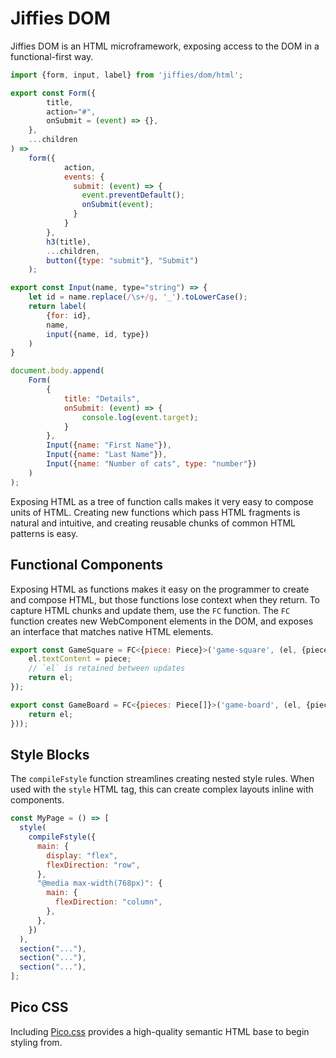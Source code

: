 # Jiffies DOM

Jiffies DOM is an HTML microframework, exposing access to the DOM in a functional-first way.

```js
import {form, input, label} from 'jiffies/dom/html';

export const Form({
        title,
        action="#",
        onSubmit = (event) => {},
    },
    ...children
) =>
    form({
            action,
            events: {
              submit: (event) => {
                event.preventDefault();
                onSubmit(event);
              }
            }
        },
        h3(title),
        ...children,
        button({type: "submit"}, "Submit")
    );

export const Input(name, type="string") => {
    let id = name.replace(/\s+/g, '_').toLowerCase();
    return label(
        {for: id},
        name,
        input({name, id, type})
    )
}

document.body.append(
    Form(
        {
            title: "Details",
            onSubmit: (event) => {
                console.log(event.target);
            }
        },
        Input({name: "First Name"}),
        Input({name: "Last Name"}),
        Input({name: "Number of cats", type: "number"})
    )
);
```

Exposing HTML as a tree of function calls makes it very easy to compose units of HTML.
Creating new functions which pass HTML fragments is natural and intuitive, and creating reusable chunks of common HTML patterns is easy.

## Functional Components

Exposing HTML as functions makes it easy on the programmer to create and compose HTML, but those functions lose context when they return.
To capture HTML chunks and update them, use the `FC` function.
The `FC` function creates new WebComponent elements in the DOM, and exposes an interface that matches native HTML elements.

```js
export const GameSquare = FC<{piece: Piece}>('game-square', (el, {piece}) => {
    el.textContent = piece;
    // `el` is retained between updates
    return el;
});

export const GameBoard = FC<{pieces: Piece[]}>('game-board', (el, {pieces} => {
    return el;
}));
```

## Style Blocks

The `compileFstyle` function streamlines creating nested style rules.
When used with the `style` HTML tag, this can create complex layouts inline with components.

```js
const MyPage = () => [
  style(
    compileFstyle({
      main: {
        display: "flex",
        flexDirection: "row",
      },
      "@media max-width(768px)": {
        main: {
          flexDirection: "column",
        },
      },
    })
  ),
  section("..."),
  section("..."),
  section("..."),
];
```

## Pico CSS

Including [Pico.css](https://picocss.com/) provides a high-quality semantic HTML base to begin styling from.
